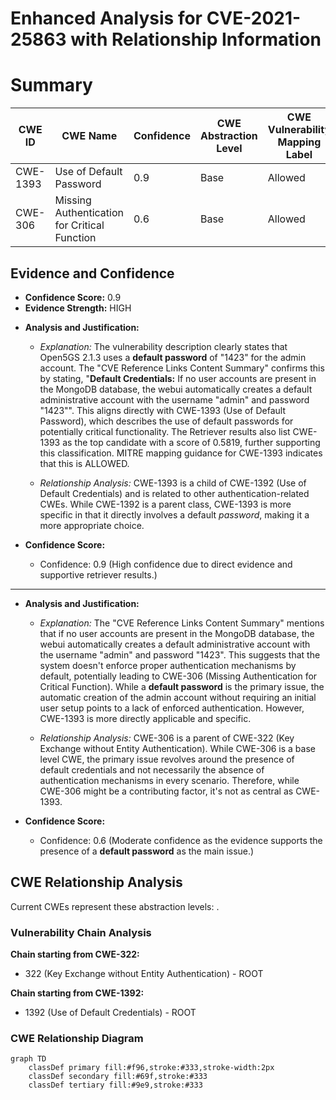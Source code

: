 # Enhanced Analysis for CVE-2021-25863 with Relationship Information

# Summary
| CWE ID | CWE Name | Confidence | CWE Abstraction Level | CWE Vulnerability Mapping Label | CWE-Vulnerability Mapping Notes |
|---|---|---|---|---|---|
| CWE-1393 | Use of Default Password | 0.9 | Base | Allowed | Primary CWE |
| CWE-306 | Missing Authentication for Critical Function | 0.6 | Base | Allowed | Secondary Candidate |

## Evidence and Confidence

*   **Confidence Score:** 0.9
*   **Evidence Strength:** HIGH

- **Analysis and Justification:**  
  - *Explanation:* The vulnerability description clearly states that Open5GS 2.1.3 uses a **default password** of "1423" for the admin account. The "CVE Reference Links Content Summary" confirms this by stating, "**Default Credentials:** If no user accounts are present in the MongoDB database, the webui automatically creates a default administrative account with the username "admin" and password "1423"". This aligns directly with CWE-1393 (Use of Default Password), which describes the use of default passwords for potentially critical functionality. The Retriever results also list CWE-1393 as the top candidate with a score of 0.5819, further supporting this classification. MITRE mapping guidance for CWE-1393 indicates that this is ALLOWED.
  
  - *Relationship Analysis:* CWE-1393 is a child of CWE-1392 (Use of Default Credentials) and is related to other authentication-related CWEs. While CWE-1392 is a parent class, CWE-1393 is more specific in that it directly involves a default *password*, making it a more appropriate choice.

- **Confidence Score:**  
  - Confidence: 0.9 (High confidence due to direct evidence and supportive retriever results.)

---

- **Analysis and Justification:**  
  - *Explanation:* The "CVE Reference Links Content Summary" mentions that if no user accounts are present in the MongoDB database, the webui automatically creates a default administrative account with the username "admin" and password "1423". This suggests that the system doesn't enforce proper authentication mechanisms by default, potentially leading to CWE-306 (Missing Authentication for Critical Function). While a **default password** is the primary issue, the automatic creation of the admin account without requiring an initial user setup points to a lack of enforced authentication. However, CWE-1393 is more directly applicable and specific.

  - *Relationship Analysis:* CWE-306 is a parent of CWE-322 (Key Exchange without Entity Authentication). While CWE-306 is a base level CWE, the primary issue revolves around the presence of default credentials and not necessarily the absence of authentication mechanisms in every scenario. Therefore, while CWE-306 might be a contributing factor, it's not as central as CWE-1393.

- **Confidence Score:**
  - Confidence: 0.6 (Moderate confidence as the evidence supports the presence of a **default password** as the main issue.)


## CWE Relationship Analysis

Current CWEs represent these abstraction levels: .


### Vulnerability Chain Analysis

**Chain starting from CWE-322:**
- 322 (Key Exchange without Entity Authentication) - ROOT


**Chain starting from CWE-1392:**
- 1392 (Use of Default Credentials) - ROOT



### CWE Relationship Diagram

```mermaid
graph TD
    classDef primary fill:#f96,stroke:#333,stroke-width:2px
    classDef secondary fill:#69f,stroke:#333
    classDef tertiary fill:#9e9,stroke:#333
```
